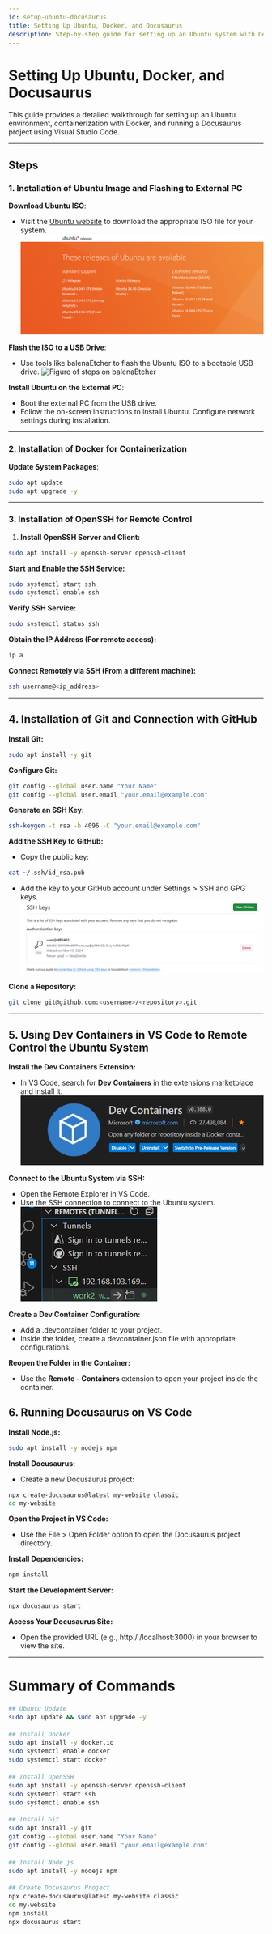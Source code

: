 ```yaml
---
id: setup-ubuntu-docusaurus
title: Setting Up Ubuntu, Docker, and Docusaurus
description: Step-by-step guide for setting up an Ubuntu system with Docker, SSH, Git, and running Docusaurus on VS Code.
---
```


# Setting Up Ubuntu, Docker, and Docusaurus

This guide provides a detailed walkthrough for setting up an Ubuntu environment, containerization with Docker, and running a Docusaurus project using Visual Studio Code.

---

## Steps

### 1. Installation of Ubuntu Image and Flashing to External PC

**Download Ubuntu ISO**:
   - Visit the [Ubuntu website](https://ubuntu.com/download) to download the appropriate ISO file for your system.![Ubuntu](./Image/ubuntu_screenshot.png)

**Flash the ISO to a USB Drive**:
   - Use tools like balenaEtcher to flash the Ubuntu ISO to a bootable USB drive. ![Figure of steps on balenaEtcher](https://th.bing.com/th/id/OIP.HMi2OkniQhbRYLkWY-puJAHaEc?rs=1&pid=ImgDetMain)

**Install Ubuntu on the External PC**:
   - Boot the external PC from the USB drive.
   - Follow the on-screen instructions to install Ubuntu. Configure network settings during installation.

---

### 2. Installation of Docker for Containerization
**Update System Packages**:
   ```bash
   sudo apt update
   sudo apt upgrade -y
```
---
### 3. Installation of OpenSSH for Remote Control

1. **Install OpenSSH Server and Client:**

```bash
sudo apt install -y openssh-server openssh-client
```
**Start and Enable the SSH Service:**

```bash
sudo systemctl start ssh
sudo systemctl enable ssh
```
**Verify SSH Service:**

```bash
sudo systemctl status ssh
```

**Obtain the IP Address (For remote access):**

```bash
ip a
```
**Connect Remotely via SSH (From a different machine):**

```bash
ssh username@<ip_address>
```

---
## 4. Installation of Git and Connection with GitHub

**Install Git:**

```bash
sudo apt install -y git
```
**Configure Git:**

```bash
git config --global user.name "Your Name"
git config --global user.email "your.email@example.com"
```
**Generate an SSH Key:**

```bash
ssh-keygen -t rsa -b 4096 -C "your.email@example.com"
```
**Add the SSH Key to GitHub:**
- Copy the public key:
```bash
cat ~/.ssh/id_rsa.pub
```

- Add the key to your GitHub account under Settings > SSH and GPG keys. ![SSH Key](./Image/SSH_Key.png)   

**Clone a Repository:**
```bash
git clone git@github.com:<username>/<repository>.git
```
---
## 5. Using Dev Containers in VS Code to Remote Control the Ubuntu System

**Install the Dev Containers Extension:**

- In VS Code, search for **Dev Containers** in the extensions marketplace and install it.![Dev Container](./Image/DEV_Container.png)

**Connect to the Ubuntu System via SSH:**
- Open the Remote Explorer in VS Code.
- Use the SSH connection to connect to the Ubuntu system.![Dev Container](./Image/remote.png)

**Create a Dev Container Configuration:**
- Add a .devcontainer folder to your project.
- Inside the folder, create a devcontainer.json file with appropriate configurations.

**Reopen the Folder in the Container:**
- Use the **Remote - Containers** extension to open your project inside the container.

## 6. Running Docusaurus on VS Code

**Install Node.js:**

```bash
sudo apt install -y nodejs npm
```
**Install Docusaurus:**
- Create a new Docusaurus project:
```bash
npx create-docusaurus@latest my-website classic
cd my-website
```
**Open the Project in VS Code:**
- Use the File > Open Folder option to open the Docusaurus project directory.

**Install Dependencies:**

```bash
npm install
```
**Start the Development Server:**

```bash
npx docusaurus start
```
**Access Your Docusaurus Site:**
- Open the provided URL (e.g., http:/ /localhost:3000) in your browser to view the site.
---

# Summary of Commands
```bash
## Ubuntu Update
sudo apt update && sudo apt upgrade -y

## Install Docker
sudo apt install -y docker.io
sudo systemctl enable docker
sudo systemctl start docker

## Install OpenSSH
sudo apt install -y openssh-server openssh-client
sudo systemctl start ssh
sudo systemctl enable ssh

## Install Git
sudo apt install -y git
git config --global user.name "Your Name"
git config --global user.email "your.email@example.com"

## Install Node.js
sudo apt install -y nodejs npm

## Create Docusaurus Project
npx create-docusaurus@latest my-website classic
cd my-website
npm install
npx docusaurus start
```